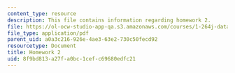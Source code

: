 ```yaml
---
content_type: resource
description: This file contains information regarding homework 2.
file: https://ol-ocw-studio-app-qa.s3.amazonaws.com/courses/1-264j-database-internet-and-systems-integration-technologies-fall-2013/8f9bd813a27fa0bc1cefc69680edfc21_MIT1_264JF13_HW2.pdf
file_type: application/pdf
parent_uid: a0a3c216-926e-4ae3-63e2-730c50fecd92
resourcetype: Document
title: Homework 2
uid: 8f9bd813-a27f-a0bc-1cef-c69680edfc21
---
```

